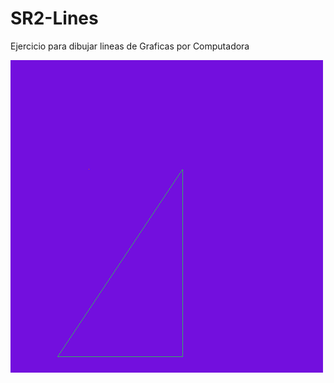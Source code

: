 # SR2-Lines
Ejercicio para dibujar lineas de Graficas por Computadora

![out](https://github.com/dianaxime/SR2-Lines/blob/master/out.bmp?raw=true)
